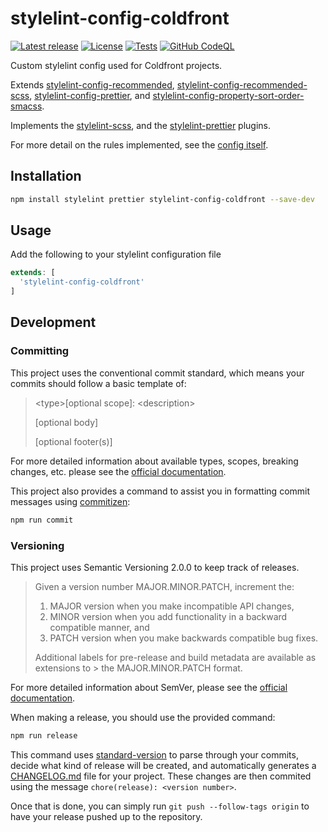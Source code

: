 # stylelint-config-coldfront

[![Latest release](https://img.shields.io/npm/v/stylelint-config-coldfront.svg?style=for-the-badge)](https://www.npmjs.org/package/stylelint-config-coldfront)
[![License](https://img.shields.io/github/license/coldfrontlabs/stylelint-config-coldfront.svg?style=for-the-badge)](/LICENSE)
[![Tests](https://img.shields.io/github/actions/workflow/status/coldfrontlabs/stylelint-config-coldfront/test.yml?branch=4.x&label=Tests&style=for-the-badge)](https://github.com/coldfrontlabs/stylelint-config-coldfront/actions/workflows/test.yml)
[![GitHub CodeQL](https://img.shields.io/github/actions/workflow/status/coldfrontlabs/stylelint-config-coldfront/codeql-analysis.yml?branch=4.x&label=CodeQL&style=for-the-badge)](https://github.com/coldfrontlabs/stylelint-config-coldfront/actions/workflows/codeql-analysis.yml)

Custom stylelint config used for Coldfront projects.

Extends [stylelint-config-recommended](https://github.com/stylelint/stylelint-config-recommended), [stylelint-config-recommended-scss](https://github.com/kristerkari/stylelint-config-recommended-scss), [stylelint-config-prettier](https://github.com/prettier/stylelint-config-prettier), and [stylelint-config-property-sort-order-smacss](https://github.com/cahamilton/stylelint-config-property-sort-order-smacss).

Implements the [stylelint-scss](https://github.com/kristerkari/stylelint-scss), and the [stylelint-prettier](https://github.com/prettier/stylelint-prettier) plugins.

For more detail on the rules implemented, see the [config itself](/index.js).

## Installation

```bash
npm install stylelint prettier stylelint-config-coldfront --save-dev
```

## Usage

Add the following to your stylelint configuration file

```js
extends: [
  'stylelint-config-coldfront'
]
```

## Development

### Committing
This project uses the conventional commit standard, which means your commits should follow a basic template of:

> \<type>[optional scope]: \<description>
>
> [optional body]
>
> [optional footer(s)]

For more detailed information about available types, scopes, breaking changes, etc. please see the [official documentation](https://www.conventionalcommits.org/en/v1.0.0/).

This project also provides a command to assist you in formatting  commit messages using [commitizen](https://commitizen.github.io/cz-cli/):

```bash
npm run commit
```

### Versioning
This project uses Semantic Versioning 2.0.0 to keep track of releases.

> Given a version number MAJOR.MINOR.PATCH, increment the:
>
> 1. MAJOR version when you make incompatible API changes,
> 2. MINOR version when you add functionality in a backward compatible manner, and
> 3. PATCH version when you make backwards compatible bug fixes.
>
> Additional labels for pre-release and build metadata are available as extensions to > the MAJOR.MINOR.PATCH format.

For more detailed information about SemVer, please see the [official documentation](https://semver.org/).

When making a release, you should use the provided command:

```bash
npm run release
```

This command uses [standard-version](https://github.com/conventional-changelog/standard-version) to parse through your commits, decide what kind of release will be created, and automatically generates a [CHANGELOG.md](./CHANGELOG.md) file for your project. These changes are then commited using the message `chore(release): <version number>`.

Once that is done, you can simply run `git push --follow-tags origin` to have your release pushed up to the repository.
